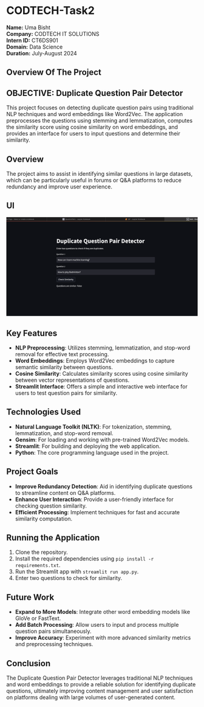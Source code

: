 # **CODTECH-Task2**

**Name:** Uma Bisht  
**Company:** CODTECH IT SOLUTIONS  
**Intern ID:** CT6DS901  
**Domain:** Data Science  
**Duration:** July-August 2024  

## **Overview Of The Project**

## OBJECTIVE: Duplicate Question Pair Detector

This project focuses on detecting duplicate question pairs using traditional NLP techniques and word embeddings like Word2Vec. The application preprocesses the questions using stemming and lemmatization, computes the similarity score using cosine similarity on word embeddings, and provides an interface for users to input questions and determine their similarity.

## Overview

The project aims to assist in identifying similar questions in large datasets, which can be particularly useful in forums or Q&A platforms to reduce redundancy and improve user experience.

## UI
![Duplicate Question Pair Detector](https://github.com/umabisht1324/CODTECH-Task2/blob/main/UI.png)

## Key Features

- **NLP Preprocessing**: Utilizes stemming, lemmatization, and stop-word removal for effective text processing.
- **Word Embeddings**: Employs Word2Vec embeddings to capture semantic similarity between questions.
- **Cosine Similarity**: Calculates similarity scores using cosine similarity between vector representations of questions.
- **Streamlit Interface**: Offers a simple and interactive web interface for users to test question pairs for similarity.

## Technologies Used

- **Natural Language Toolkit (NLTK)**: For tokenization, stemming, lemmatization, and stop-word removal.
- **Gensim**: For loading and working with pre-trained Word2Vec models.
- **Streamlit**: For building and deploying the web application.
- **Python**: The core programming language used in the project.

## Project Goals

- **Improve Redundancy Detection**: Aid in identifying duplicate questions to streamline content on Q&A platforms.
- **Enhance User Interaction**: Provide a user-friendly interface for checking question similarity.
- **Efficient Processing**: Implement techniques for fast and accurate similarity computation.

## Running the Application

1. Clone the repository.
2. Install the required dependencies using `pip install -r requirements.txt`.
3. Run the Streamlit app with `streamlit run app.py`.
4. Enter two questions to check for similarity.

## Future Work

- **Expand to More Models**: Integrate other word embedding models like GloVe or FastText.
- **Add Batch Processing**: Allow users to input and process multiple question pairs simultaneously.
- **Improve Accuracy**: Experiment with more advanced similarity metrics and preprocessing techniques.

## Conclusion

The Duplicate Question Pair Detector leverages traditional NLP techniques and word embeddings to provide a reliable solution for identifying duplicate questions, ultimately improving content management and user satisfaction on platforms dealing with large volumes of user-generated content.
